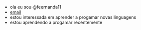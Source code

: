- ola eu sou @feernanda11
-  [email](maria.perepelecia@escola.pr.gov.br)
- estou interessada em aprender a progamar novas linguagens
- estou aprendendo a progamar recentemente
